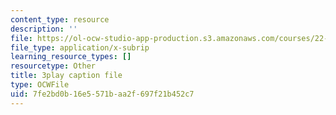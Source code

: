 ```yaml
---
content_type: resource
description: ''
file: https://ol-ocw-studio-app-production.s3.amazonaws.com/courses/22-01-introduction-to-nuclear-engineering-and-ionizing-radiation-fall-2016/7fe2bd0b16e5571baa2f697f21b452c7_z_xyx-z6arc.vtt
file_type: application/x-subrip
learning_resource_types: []
resourcetype: Other
title: 3play caption file
type: OCWFile
uid: 7fe2bd0b-16e5-571b-aa2f-697f21b452c7
---
```


